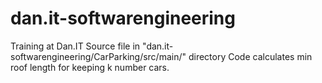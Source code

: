 # dan.it-softwarengineering
Training at Dan.IT
Source file in "dan.it-softwarengineering/CarParking/src/main/" directory
Code calculates min roof length for keeping k number cars.
